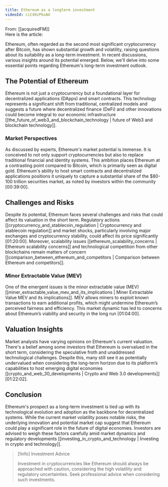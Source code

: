 ```yaml
---
title: Ethereum as a longterm investment
videoId: ciC49zPkoAU
---
```


From: [[acquiredFM]] <br/> 
Here is the article:

Ethereum, often regarded as the second most significant cryptocurrency after Bitcoin, has shown substantial growth and volatility, raising questions about its suitability as a long-term investment. In recent discussions, various insights around its potential emerged. Below, we'll delve into some essential points regarding Ethereum's long-term investment outlook.

## The Potential of Ethereum

Ethereum is not just a cryptocurrency but a foundational layer for decentralized applications (DApps) and smart contracts. This technology represents a significant shift from traditional, centralized models and suggests a future where decentralized finance (DeFi) and other innovations could become integral to our economic infrastructure [[the_future_of_web3_and_blockchain_technology | future of Web3 and blockchain technology]].

### Market Perspectives

As discussed by experts, Ethereum's market potential is immense. It is conceived to not only support cryptocurrencies but also to replace traditional financial and identity systems. This ambition places Ethereum at a contrasting point compared to Bitcoin, which is primarily seen as digital gold. Ethereum's ability to host smart contracts and decentralized applications positions it uniquely to capture a substantial share of the $80-100 trillion securities market, as noted by investors within the community <a class="yt-timestamp" data-t="00:39:00">[00:39:00]</a>.

## Challenges and Risks

Despite its potential, Ethereum faces several challenges and risks that could affect its valuation in the short term. Regulatory actions [[cryptocurrency_and_stablecoin_regulation | Cryptocurrency and stablecoin regulation]] and market shocks, particularly involving major exchanges and cryptocurrency stability, could affect its price significantly <a class="yt-timestamp" data-t="01:20:00">[01:20:00]</a>. Moreover, scalability issues [[ethereum_scalability_concerns | Ethereum scalability concerns]] and technological competition from other blockchains remain matters of concern [[comparison_between_ethereum_and_competitors | Comparison between Ethereum and competitors]].

### Minor Extractable Value (MEV)

One of the emergent issues is the minor extractable value (MEV) [[miner_extractable_value_mev_and_its_implications | Miner Extractable Value MEV and its implications]]. MEV allows miners to exploit known transactions to earn additional profits, which might undermine Ethereum’s perceived fairness and efficiency. This market dynamic has led to concerns about Ethereum’s viability and security in the long run <a class="yt-timestamp" data-t="01:04:00">[01:04:00]</a>.

## Valuation Insights

Market analysts have varying opinions on Ethereum's current valuation. There's a belief among some investors that Ethereum is overvalued in the short term, considering the speculative froth and unaddressed technological challenges. Despite this, many still see it as potentially undervalued when considering the long-term horizon due to its platform’s capabilities to host emerging digital economies [[crypto_and_web_30_developments | Crypto and Web 3.0 developments]] <a class="yt-timestamp" data-t="01:22:02">[01:22:02]</a>.

## Conclusion

Ethereum's prospect as a long-term investment is tied up with its technological evolution and adoption as the backbone for decentralized systems. While the current market volatility poses notable risks, the underlying innovation and potential market cap suggest that Ethereum could play a significant role in the future of digital economies. Investors are advised to weigh these factors carefully amid market dynamics and regulatory developments [[investing_in_crypto_and_technology | Investing in crypto and technology]].

> [!info] Investment Advice
>
> Investment in cryptocurrencies like Ethereum should always be approached with caution, considering the high volatility and regulatory uncertainties. Seek professional advice when considering such investments.